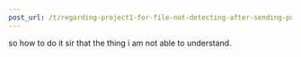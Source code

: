 ```yaml
---
post_url: /t/regarding-project1-for-file-not-detecting-after-sending-post-request/167172/3
---
```

so how to do it sir that the thing i am not able to understand.